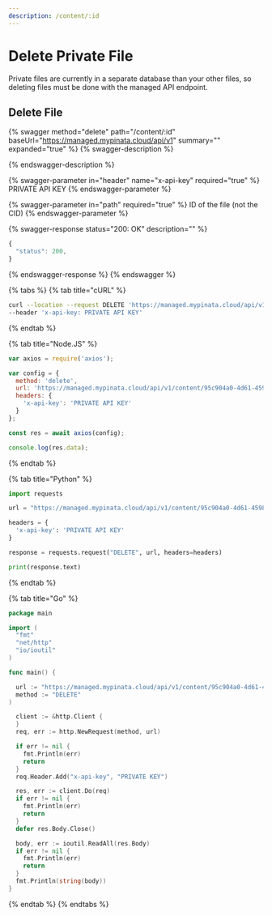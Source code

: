 ```yaml
---
description: /content/:id
---
```


# Delete Private File

Private files are currently in a separate database than your other files, so deleting files must be done with the managed API endpoint.&#x20;

## Delete File

{% swagger method="delete" path="/content/:id" baseUrl="https://managed.mypinata.cloud/api/v1" summary="" expanded="true" %}
{% swagger-description %}

{% endswagger-description %}

{% swagger-parameter in="header" name="x-api-key" required="true" %}
PRIVATE API KEY
{% endswagger-parameter %}

{% swagger-parameter in="path" required="true" %}
ID of the file (not the CID)
{% endswagger-parameter %}

{% swagger-response status="200: OK" description="" %}
```javascript
{
  "status": 200,
}
```
{% endswagger-response %}
{% endswagger %}

{% tabs %}
{% tab title="cURL" %}
```bash
curl --location --request DELETE 'https://managed.mypinata.cloud/api/v1/content/95c904a0-4d61-4598-a4c8-fb5f0793c7ab' \
--header 'x-api-key: PRIVATE API KEY' 
```
{% endtab %}

{% tab title="Node.JS" %}
```javascript
var axios = require('axios');

var config = {
  method: 'delete',
  url: 'https://managed.mypinata.cloud/api/v1/content/95c904a0-4d61-4598-a4c8-fb5f0793c7ab',
  headers: { 
    'x-api-key': 'PRIVATE API KEY'
  }
};

const res = await axios(config);

console.log(res.data);
```
{% endtab %}

{% tab title="Python" %}
```python
import requests

url = "https://managed.mypinata.cloud/api/v1/content/95c904a0-4d61-4598-a4c8-fb5f0793c7ab"

headers = {
  'x-api-key': 'PRIVATE API KEY'
}

response = requests.request("DELETE", url, headers=headers)

print(response.text)

```
{% endtab %}

{% tab title="Go" %}
```go
package main

import (
  "fmt"
  "net/http"
  "io/ioutil"
)

func main() {

  url := "https://managed.mypinata.cloud/api/v1/content/95c904a0-4d61-4598-a4c8-fb5f0793c7ab"
  method := "DELETE"
)

  client := &http.Client {
  }
  req, err := http.NewRequest(method, url)

  if err != nil {
    fmt.Println(err)
    return
  }
  req.Header.Add("x-api-key", "PRIVATE KEY")

  res, err := client.Do(req)
  if err != nil {
    fmt.Println(err)
    return
  }
  defer res.Body.Close()

  body, err := ioutil.ReadAll(res.Body)
  if err != nil {
    fmt.Println(err)
    return
  }
  fmt.Println(string(body))
}
```
{% endtab %}
{% endtabs %}
